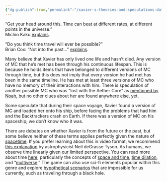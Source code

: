 ```yaml
---
{"dg-publish":true,"permalink":"/xavier-s-theories-and-speculations-database/time-travel/"}
---
```



“Get your head around this. Time can beat at different rates, at different points in the universe.”  
Michio Kaku [explains](https://youtube.com/shorts/2dq18cufvcg?si=OAX7sC8DED-gNnpC).

“Do you think time travel will ever be possible?”  
Brian Cox: “Not into the past…” [explains](https://youtube.com/shorts/gsg1KaBxtXI?si=TML65ON815kdSI5P).  
  

Many believe that Xavier has only lived one life and hasn’t died. Any version of MC that he’s met has been through his continuous lifespan. This is because he holds items that have belonged to different versions of MC through time, but this does not imply that every version he had met has been in the same timeline. He has met at least three versions of MC who have no memory of their interactions with him. There is speculation of another possible MC who was “lost with the Aether Core” as [mentioned by Noah](https://docs.google.com/document/d/1tlu9Ca4L3NMEISX5DpNIzUBjYSQLX0DfyLphuy59AlQ/edit?pli=1#bookmark=kix.pli1f18l6uxs), but no other clues about her are found anywhere else, yet. 

Some speculate that during their space voyage, Xavier found a version of MC and loaded her onto his ship, before facing the problems that had him and the Backtrackers crash on Earth. If there was a version of MC on his spaceship, we don’t know who it was. 

There are debates on whether Xavier is from the future or the past, but some believe neither of these terms applies perfectly given the nature of [spacetime](https://en.m.wikipedia.org/wiki/Spacetime#:~:text=In%20physics%2C%20spacetime%20is%20a,where%20and%20when%20events%20occur.). If you prefer learning about this in video format, we recommend [this explanation](https://youtu.be/SJhovNXqH6A?si=_KRJm43fAT1KMbyz) by astrophysicist Neil deGrasse Tyson. As humans, we observe time linearly given our limited perspective. You can read more about time [here](https://www.space.com/29859-the-illusion-of-time.html), particularly the concepts of [space and time](https://physics.bgsu.edu/p433/Spacetime1.html), [time dilation](https://www.youtube.com/watch?v=1BCkSYQ0NRQ&t=49s), and “[multiverse](https://www.youtube.com/watch?v=h6OoaNPSZeM).” The game can also use sci-fi elements popular within this genre and explore [hypothetical scenarios](https://www.space.com/where-do-black-holes-lead.html) that are impossible for us currently, such as traveling through a black hole.

